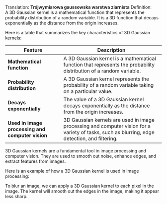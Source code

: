 Translation: **Trójwymiarowa gaussowska warstwa ziarnista**
Definition:  
A 3D Gaussian kernel is a mathematical function that represents the probability distribution of a random variable. It is a 3D function that decays exponentially as the distance from the origin increases.

Here is a table that summarizes the key characteristics of 3D Gaussian kernels:

|Feature|Description|
|---|---|
|**Mathematical function** |A 3D Gaussian kernel is a mathematical function that represents the probability distribution of a random variable.|
|**Probability distribution** |A 3D Gaussian kernel represents the probability of a random variable taking on a particular value.|
|**Decays exponentially** |The value of a 3D Gaussian kernel decays exponentially as the distance from the origin increases.|
|**Used in image processing and computer vision** |3D Gaussian kernels are used in image processing and computer vision for a variety of tasks, such as blurring, edge detection, and filtering.|

3D Gaussian kernels are a fundamental tool in image processing and computer vision. They are used to smooth out noise, enhance edges, and extract features from images.

Here is an example of how a 3D Gaussian kernel is used in image processing:

To blur an image, we can apply a 3D Gaussian kernel to each pixel in the image. The kernel will smooth out the edges in the image, making it appear less sharp.